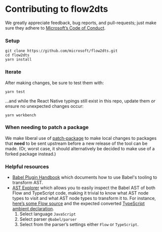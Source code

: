 # Contributing to flow2dts

We greatly appreciate feedback, bug reports, and pull-requests; just make sure they adhere to [Microsoft’s Code of Conduct](https://opensource.microsoft.com/codeofconduct).

### Setup

```
git clone https://github.com/microsoft/flow2dts.git
cd flow2dts
yarn install
```

### Iterate

After making changes, be sure to test them with:

```
yarn test
```

…and while the React Native typings still exist in this repo, update them _or_ ensure no unexpected changes occur:

```
yarn workbench
```

### When needing to patch a package

We make liberal use of [patch-package](https://github.com/ds300/patch-package#usage) to make local changes to packages that **need** to be sent upstream before a new release of the tool can be made. (Or, worst case, it should alternatively be decided to make use of a forked package instead.)

### Helpful resources

- [Babel Plugin Handbook](https://github.com/jamiebuilds/babel-handbook/blob/master/translations/en/plugin-handbook.md) which documents how to use Babel's tooling to transform AST.
- [AST Explorer](https://astexplorer.net) which allows you to easily inspect the Babel AST of both Flow and TypeScript code, making it trivial to know what AST node types to visit and what AST node types to transform it to.
  For instance, [here’s some Flow source](https://astexplorer.net/#/gist/5d27669987216a0746d90a6b6c42c8c7/6280b99ca19bcde8b5e7304b14271085cbcc46e8) and the expected converted [TypeScript ambient declaration](https://astexplorer.net/#/gist/5d27669987216a0746d90a6b6c42c8c7/848c3e201e6ba3614f5a96d42fc14da6d7b0a393).
  1. Select language `JavaScript`
  2. Select parser `@babel/parser`
  3. Select from the parser’s settings either `Flow` or `TypeScript`.
